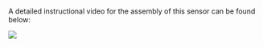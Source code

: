 #
A detailed instructional video for the assembly of this sensor can be found below:

[![](https://img.youtube.com/vi/df8oyvX2x9U/0.jpg)](https://www.youtube.com/watch?v=df8oyvX2x9U)
